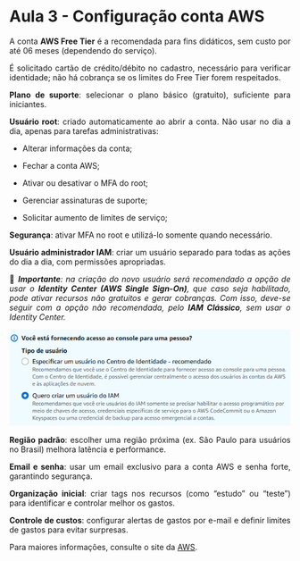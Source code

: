 # Aula 3 - Configuração conta AWS
<div align="justify">

A conta **AWS Free Tier** é a recomendada para fins didáticos, sem custo por até 06 meses (dependendo do serviço). 

É  solicitado cartão de crédito/débito no cadastro, necessário para verificar identidade; não há cobrança se os limites do Free Tier forem respeitados. 

**Plano de suporte**: selecionar o plano básico (gratuito), suficiente para iniciantes. 

**Usuário root**: criado automaticamente ao abrir a conta. Não usar no dia a dia, apenas para tarefas administrativas: 

* Alterar informações da conta;

* Fechar a conta AWS;

* Ativar ou desativar o MFA do root;

* Gerenciar assinaturas de suporte;

* Solicitar aumento de limites de serviço;

**Segurança**: ativar MFA no root e utilizá-lo somente quando necessário. 

**Usuário administrador IAM**: criar um usuário separado para todas as ações do dia a dia, com permissões apropriadas. 

:rotating_light: _**Importante**: na criação do novo usuário será recomendado a opção de usar o **Identity Center (AWS Single Sign-On)**, que caso seja habilitado, pode ativar recursos não gratuitos e gerar cobranças. Com isso, deve-se seguir com a opção não recomendada, pelo **IAM Clássico**, sem usar o Identity Center._

![Configuração conta](IdentityCenter.PNG)

**Região padrão**: escolher uma região próxima (ex. São Paulo para usuários no Brasil) melhora latência e performance. 

**Email e senha**: usar um email exclusivo para a conta AWS e senha forte, garantindo segurança. 

**Organização inicial**: criar tags nos recursos (como “estudo” ou “teste”) para identificar e controlar melhor os gastos. 

**Controle de custos**: configurar alertas de gastos por e-mail e definir limites de gastos para evitar surpresas. 

Para maiores informações, consulte o site da [AWS](https://aws.amazon.com/pt/free/).
</div>